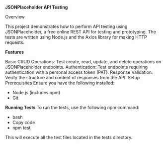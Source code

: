 **JSONPlaceholder API Testing**

Overview

This project demonstrates how to perform API testing using JSONPlaceholder, a free online REST API for testing and prototyping. The tests are written using Node.js and the Axios library for making HTTP requests.

**Features**

Basic CRUD Operations: Test create, read, update, and delete operations on JSONPlaceholder endpoints.
Authentication: Test endpoints requiring authentication with a personal access token (PAT).
Response Validation: Verify the structure and content of responses from the API.
Setup
Prerequisites
Ensure you have the following installed:

- Node.js (includes npm)
- Git

**Running Tests**
To run the tests, use the following npm command:

- bash
- Copy code
- npm test
  
This will execute all the test files located in the tests directory.
 
